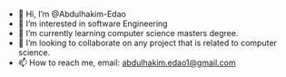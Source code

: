 - 👋 Hi, I’m @Abdulhakim-Edao
- 👀 I’m interested in software Engineering
- 🌱 I’m currently learning computer science masters degree.
- 💞️ I’m looking to collaborate on any project that is related to computer science.
- 📫 How to reach me, email: abdulhakim.edao1@gmail.com

<!---
Abdulhakim-Edao/Abdulhakim-Edao is a ✨ special ✨ repository because its `README.md` (this file) appears on your GitHub profile.
You can click the Preview link to take a look at your changes.
--->
